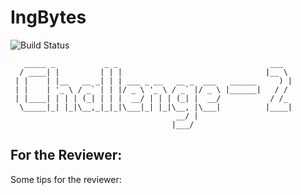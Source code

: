 # IngBytes

![Build Status](https://github.com/teamwildenberg/IngBytes/workflows/Build%20C2/badge.svg)

       _____ _           _ _                                  ___  
      / ____| |         | | |                                |__ \ 
     | |    | |__   __ _| | | ___ _ __   __ _  ___   ______     ) |
     | |    | '_ \ / _` | | |/ _ \ '_ \ / _` |/ _ \ |______|   / / 
     | |____| | | | (_| | | |  __/ | | | (_| |  __/           / /_ 
      \_____|_| |_|\__,_|_|_|\___|_| |_|\__, |\___|          |____|
                                         __/ |                     
                                        |___/                     

## For the Reviewer:

Some tips for the reviewer:


